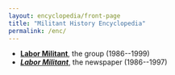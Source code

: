 ```yaml
---
layout: encyclopedia/front-page
title: "Militant History Encyclopedia"
permalink: /enc/
---
```


* <b>[Labor Militant](/enc/group/)</b>, the group (1986--1999)
* <b>[<cite>Labor Militant</cite>](/enc/newspaper/)</b>, the newspaper (1986--1997)